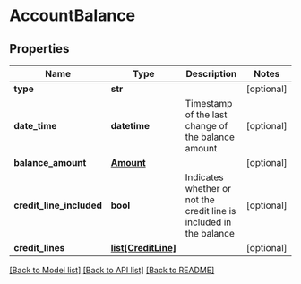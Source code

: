 # AccountBalance

## Properties
Name | Type | Description | Notes
------------ | ------------- | ------------- | -------------
**type** | **str** |  | [optional] 
**date_time** | **datetime** | Timestamp of the last change of the balance amount | [optional] 
**balance_amount** | [**Amount**](Amount.md) |  | [optional] 
**credit_line_included** | **bool** | Indicates whether or not the credit line is included in the balance | [optional] 
**credit_lines** | [**list[CreditLine]**](CreditLine.md) |  | [optional] 

[[Back to Model list]](../README.md#documentation-for-models) [[Back to API list]](../README.md#documentation-for-api-endpoints) [[Back to README]](../README.md)


